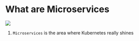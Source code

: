 # What are Microservices

<img src="https://user-images.githubusercontent.com/6856382/221466513-8a60207a-0ae6-4d70-855b-4dfb7211f79a.png">

1. `Microservices` is the area where Kubernetes really shines


